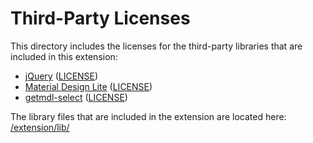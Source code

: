 # Third-Party Licenses
This directory includes the licenses for the third-party libraries that are
included in this extension:

* [jQuery](https://jquery.com) ([LICENSE](https://github.com/elliotwaite/thumbnail-rating-bar-for-youtube/blob/master/third-party-licenses/jquery-3.3.1-LICENSE.txt))
* [Material Design Lite](https://getmdl.io) ([LICENSE](https://github.com/elliotwaite/thumbnail-rating-bar-for-youtube/blob/master/third-party-licenses/material-LICENSE.txt))
* [getmdl-select](https://github.com/CreativeIT/getmdl-select) ([LICENSE](https://github.com/elliotwaite/thumbnail-rating-bar-for-youtube/blob/master/third-party-licenses/getmdl-select-LICENSE.txt))

The library files that are included in the extension are located here: [/extension/lib/](https://github.com/elliotwaite/thumbnail-rating-bar-for-youtube/tree/master/extension/lib)
